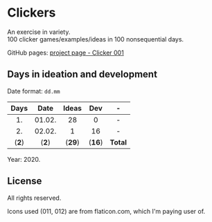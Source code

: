 # Clickers

An exercise in variety.  
100 clicker games/examples/ideas in 100 nonsequential days.

GitHub pages: [project page - Clicker 001](https://yoguise.github.io/clickers)

## Days in ideation and development

Date format: `dd.mm`

Days | Date | Ideas | Dev | -
:---: | :---: | :---: | :---: | :---:
1. | 01.02. | 28 | 0 | -
2. | 02.02. | 1 | 16 | -
(**2**) | (**2**) | (**29**) | (**16**) | **Total**

Year: 2020.

## License

All rights reserved.

Icons used (011, 012) are from flaticon.com, which I'm paying user of.
